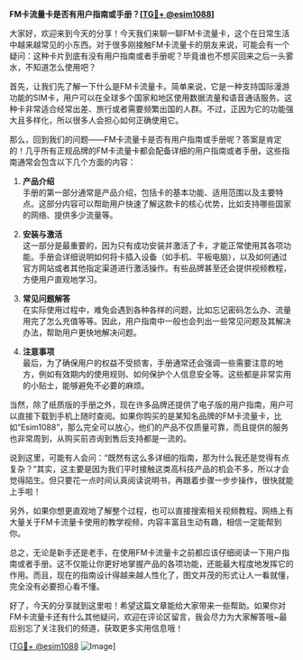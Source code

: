 **FM卡流量卡是否有用户指南或手册？[[TG💪+ @esim1088](https://t.me/s/esim1088)]**

大家好，欢迎来到今天的分享！今天我们来聊一聊FM卡流量卡，这个在日常生活中越来越常见的小东西。对于很多刚接触FM卡流量卡的朋友来说，可能会有一个疑问：这种卡片到底有没有用户指南或者手册呢？毕竟谁也不想买回来之后一头雾水，不知道怎么使用吧？

首先，让我们先了解一下什么是FM卡流量卡。简单来说，它是一种支持国际漫游功能的SIM卡，用户可以在全球多个国家和地区使用数据流量和语音通话服务。这种卡非常适合经常出差、旅行或者需要频繁出国的人群。不过，正因为它的功能强大且多样化，所以很多人会担心如何正确使用它。

那么，回到我们的问题——FM卡流量卡是否有用户指南或手册呢？答案是肯定的！几乎所有正规品牌的FM卡流量卡都会配备详细的用户指南或者手册。这些指南通常会包含以下几个方面的内容：

1. **产品介绍**  
   手册的第一部分通常是产品介绍，包括卡的基本功能、适用范围以及主要特点。这部分内容可以帮助用户快速了解这款卡的核心优势，比如支持哪些国家的网络、提供多少流量等。

2. **安装与激活**  
   这一部分是最重要的，因为只有成功安装并激活了卡，才能正常使用其各项功能。手册会详细说明如何将卡插入设备（如手机、平板电脑），以及如何通过官方网站或者其他指定渠道进行激活操作。有些品牌甚至还会提供视频教程，方便用户直观地学习。

3. **常见问题解答**  
   在实际使用过程中，难免会遇到各种各样的问题，比如忘记密码怎么办、流量用完了怎么充值等等。因此，用户指南中一般也会列出一些常见问题及其解决办法，帮助用户更快地解决问题。

4. **注意事项**  
   最后，为了确保用户的权益不受损害，手册通常还会强调一些需要注意的地方，例如有效期内的使用规则、如何保护个人信息安全等。这些都是非常实用的小贴士，能够避免不必要的麻烦。

当然，除了纸质版的手册之外，现在许多品牌还提供了电子版的用户指南，用户可以直接下载到手机上随时查阅。如果你购买的是某知名品牌的FM卡流量卡，比如“Esim1088”，那么完全可以放心，他们的产品不仅质量可靠，而且提供的服务也非常周到，从购买前咨询到售后支持都是一流的。

说到这里，可能有人会问：“既然有这么多详细的指南，那为什么我还是觉得有点复杂？”其实，这主要是因为我们平时接触这类高科技产品的机会不多，所以才会觉得陌生。但只要花一点时间认真阅读说明书，再跟着步骤一步步操作，很快就能上手啦！

另外，如果你想更直观地了解整个过程，也可以直接搜索相关视频教程。网络上有大量关于FM卡流量卡使用的教学视频，内容丰富且生动有趣，相信一定能帮到你。

总之，无论是新手还是老手，在使用FM卡流量卡之前都应该仔细阅读一下用户指南或者手册。这不仅能让你更好地掌握产品的各项功能，还能最大程度地发挥它的作用。而且，现在的指南设计得越来越人性化了，图文并茂的形式让人一看就懂，完全没有必要担心看不懂。

好了，今天的分享就到这里啦！希望这篇文章能给大家带来一些帮助。如果你对FM卡流量卡还有什么其他疑问，欢迎在评论区留言，我会尽力为大家解答哦~最后别忘了关注我们的频道，获取更多实用信息哦！

[[TG💪+ @esim1088](https://t.me/s/esim1088) ![Image](https://i.postimg.cc/4NQfJmqS/Snipaste-2025-05-13-00-14-12.png)]